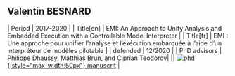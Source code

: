 ## Valentin BESNARD

| Period | 2017-2020 |
| Title[en] | EMI: An Approach to Unify Analysis and Embedded Execution with a Controllable Model Interpreter |
| Title[fr] | EMI : Une approche pour unifier l’analyse et l’exécution embarquée à l’aide d’un interpréteur de modèles pilotable |
| defended  | 12/2020 |
| PhD advisors | <u>Philippe Dhaussy</u>, Matthias Brun, and Ciprian Teodorov|
|| [![phd](http://www.obpcdl.org/images/thesis-logo.png){:style="max-width:50px"} manuscrit](https://theses.hal.science/tel-03150281v1) |
